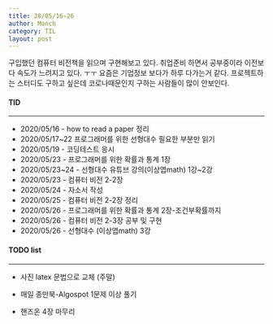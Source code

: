 ```yaml
---
title: 20/05/16~26
author: Monch
category: TIL
layout: post
---
```






구입했던 컴퓨터 비전책을 읽으며 구현해보고 있다.
취업준비 하면서 공부중이라 이전보다 속도가 느려지고 있다. ㅜㅜ
요즘은 기업정보 보다가 하루 다가는거 같다.
프로젝트하는 스터디도 구하고 싶은데 코로나때문인지 구하는 사람들이 많이 안보인다.



#### TID

---

- 2020/05/16 - how to read a paper 정리
- 2020/05/17~22 프로그래머를 위한 선형대수 필요한 부분만 읽기
- 2020/05/19 - 코딩테스트 응시
- 2020/05/23 - 프로그래머를 위한 확률과 통계 1장
- 2020/05/23~24 - 선형대수 유튜브 강의(이상엽math) 1강~2강
- 2020/05/23 - 컴퓨터 비전 2-2장
- 2020/05/24 - 자소서 작성
- 2020/05/25 - 컴퓨터 비전 2-2장 정리
- 2020/05/26 - 프로그래머를 위한 확률과 통계 2장-조건부확률까지
- 2020/05/26 - 컴퓨터 비전 2-3장 공부 및 구현
- 2020/05/26 - 선형대수 (이상엽math) 3강




#### TODO list

---

- 사진 latex 문법으로 교체 (주말)

- 매일 종만북-Algospot 1문제 이상 풀기

- 핸즈온 4장 마무리 

  

